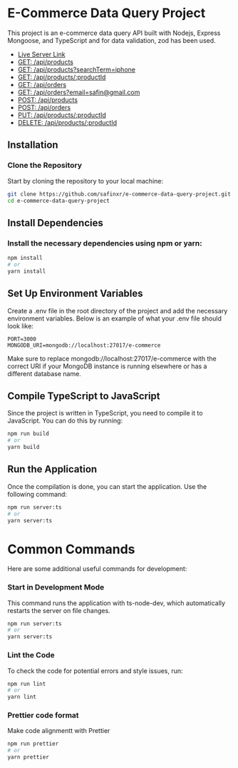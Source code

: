 
# E-Commerce Data Query Project

This project is an e-commerce data query API built with Nodejs, Express Mongoose, and TypeScript and for data validation, zod has been used.


- [Live Server Link](https://e-commerce-data-query-project.vercel.app/)
- [GET: /api/products](https://e-commerce-data-query-project.vercel.app/api/products)
- [GET: /api/products?searchTerm=iphone](https://e-commerce-data-query-project.vercel.app/api/products?searchTerm=iphone)
- [GET: /api/products/:productId](https://e-commerce-data-query-project.vercel.app/api/products/664dcc6dbc9e0cf5d5993297)
- [GET: /api/orders](https://e-commerce-data-query-project.vercel.app/api/orders)
- [GET: /api/orders?email=safin@gmail.com](https://e-commerce-data-query-project.vercel.app/api/orders?email=safin@gmail.com)
- [POST: /api/products](https://e-commerce-data-query-project.vercel.app/api/products)
- [POST: /api/orders](https://e-commerce-data-query-project.vercel.app/api/orders)
- [PUT: /api/products/:productId](https://e-commerce-data-query-project.vercel.app/api/products/:664dcc6dbc9e0cf5d5993297)
- [DELETE: /api/products/:productId](https://e-commerce-data-query-project.vercel.app/api/products/:664dcc6dbc9e0cf5d5993297)



## Installation

### Clone the Repository

Start by cloning the repository to your local machine:
```bash
git clone https://github.com/safinxr/e-commerce-data-query-project.git
cd e-commerce-data-query-project
```


## Install Dependencies


### Install the necessary dependencies using npm or yarn:

```bash
npm install
# or
yarn install
```

## Set Up Environment Variables

Create a .env file in the root directory of the project and add the necessary environment variables. Below is an example of what your .env file should look like:

```plaintext
PORT=3000
MONGODB_URI=mongodb://localhost:27017/e-commerce

```

Make sure to replace mongodb://localhost:27017/e-commerce with the correct URI if your MongoDB instance is running elsewhere or has a different database name.
## Compile TypeScript to JavaScript

Since the project is written in TypeScript, you need to compile it to JavaScript. You can do this by running:

```bash
npm run build
# or
yarn build
```
## Run the Application

Once the compilation is done, you can start the application. Use the following command:

```bash
npm run server:ts
# or
yarn server:ts
```

# Common Commands

Here are some additional useful commands for development:

### Start in Development Mode

This command runs the application with ts-node-dev, which automatically restarts the server on file changes.

```bash
npm run server:ts
# or
yarn server:ts
```

### Lint the Code

To check the code for potential errors and style issues, run:

```bash
npm run lint
# or
yarn lint
```
### Prettier code format

Make code alignmentt with Prettier
```bash
npm run prettier
# or
yarn prettier
```

